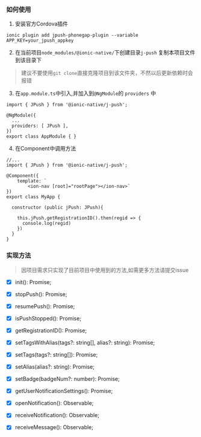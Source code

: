 ### 如何使用
1. 安装官方Cordova插件
```
ionic plugin add jpush-phonegap-plugin --variable APP_KEY=your_jpush_appkey
```

2. 在当前项目`node_modules/@ionic-native/`下创建目录`j-push` 复制本项目文件到该目录下
> 建议不要使用`git clone`直接克隆项目到该文件夹，不然以后更新依赖时会报错

3. 在`app.module.ts`中引入,并加入到`@NgModule`的 `providers` 中

```
import { JPush } from '@ionic-native/j-push';

@NgModule({
  ...
  providers: [ JPush ],
})
export class AppModule { }

```

4. 在Component中调用方法

```
//...
import { JPush } from '@ionic-native/j-push';

@Component({
    template: `
        <ion-nav [root]="rootPage"></ion-nav>`
})
export class MyApp {

  constructor (public jPush: JPush){

    this.jPush.getRegistrationID().then(regid => {
      console.log(regid)
    })
  }
}

```

### 实现方法

> 因项目需求只实现了目前项目中使用到的方法,如需更多方法请提交issue

- [x] init(): Promise<any>;
- [x] stopPush(): Promise<any>;
- [x] resumePush(): Promise<any>;
- [x] isPushStopped(): Promise<any>;
- [x] getRegistrationID(): Promise<any>;
- [x] setTagsWithAlias(tags?: string[], alias?: string): Promise<any>;
- [x] setTags(tags?: string[]): Promise<any>;
- [x] setAlias(alias?: string): Promise<any>;
- [x] setBadge(badgeNum?: number): Promise<any>;
- [x] getUserNotificationSettings(): Promise<any>;
- [x] openNotification(): Observable<any>;
- [x] receiveNotification(): Observable<any>;
- [x] receiveMessage(): Observable<any>;


